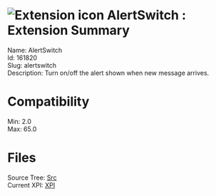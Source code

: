 # ![Extension icon](https://addons.thunderbird.net/static/img/addon-icons/default-64.png) AlertSwitch : Extension Summary

Name: AlertSwitch  
Id: 161820  
Slug: alertswitch  
Description: Turn on/off the alert shown when new message arrives.
  

# Compatibility
Min: 2.0  
Max: 65.0  

# Files

Source Tree: [Src](C:/Dev/Thunderbird/ThunderKdB/xall/x60/161820-alertswitch/src)  
Current XPI: [XPI](C:/Dev/Thunderbird/ThunderKdB/xall/x60/161820-alertswitch/xpi)  



